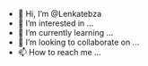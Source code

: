 - 👋 Hi, I’m @Lenkatebza
- 👀 I’m interested in ...
- 🌱 I’m currently learning ...
- 💞️ I’m looking to collaborate on ...
- 📫 How to reach me ...

<!---
Lenkatebza/Lenkatebza is a ✨ special ✨ repository because its `README.md` (this file) appears on your GitHub profile.
You can click the Preview link to take a look at your changes.
--->
